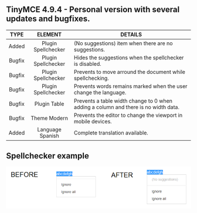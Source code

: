 ## TinyMCE 4.9.4 - Personal version with several updates and bugfixes.

TYPE | ELEMENT | DETAILS
:---: | :---: | --- |
Added | Plugin Spellchecker | (No suggestions) item when there are no suggestions.
Bugfix | Plugin Spellchecker | Hides the suggestions when the spellchecker is disabled.
Bugfix | Plugin Spellchecker | Prevents to move arround the document while spellchecking.
Bugfix | Plugin Spellchecker | Prevents words remains marked when the user change the language.
Bugfix | Plugin Table | Prevents a table width change to 0 when adding a column and there is no width data.
Bugfix | Theme Modern | Prevents the editor to change the viewport in mobile devices.
Added | Language Spanish | Complete translation available.

## Spellchecker example

![alt spellchecker](https://raw.githubusercontent.com/lrusso/tinymce/master/spellchecker.png)
